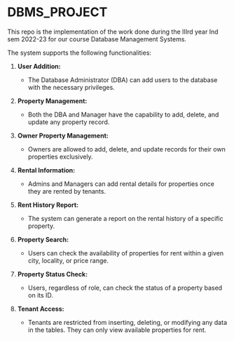 # DBMS_PROJECT

This repo is the implementation of the work done during the IIIrd year Ind sem 2022-23 for our course Database Management Systems.

The system supports the following functionalities:

1. **User Addition:**
   - The Database Administrator (DBA) can add users to the database with the necessary privileges.

2. **Property Management:**
   - Both the DBA and Manager have the capability to add, delete, and update any property record.

3. **Owner Property Management:**
   - Owners are allowed to add, delete, and update records for their own properties exclusively.

4. **Rental Information:**
   - Admins and Managers can add rental details for properties once they are rented by tenants.

5. **Rent History Report:**
   - The system can generate a report on the rental history of a specific property.

6. **Property Search:**
   - Users can check the availability of properties for rent within a given city, locality, or price range.

7. **Property Status Check:**
   - Users, regardless of role, can check the status of a property based on its ID.

8. **Tenant Access:**
   - Tenants are restricted from inserting, deleting, or modifying any data in the tables. They can only view available properties for rent.
